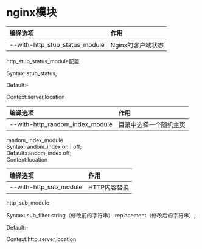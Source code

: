 # nginx模块

| 编译选项 | 作用 |
| :--- | :--- |
| --with-http\_stub\_status\_module | Nginx的客户端状态 |

http\_stub\_status\_module配置

Syntax: stub\_status;

Default:-

Context:server,location

| 编译选项 | 作用 |
| :--- | :--- |
| --with-http\_random\_index\_module | 目录中选择一个随机主页 |

random\_index\_module  
Syntax:random\_index on \| off;  
Default:random\_index off;  
Context:location

| 编译选项 | 作用 |
| :--- | :--- |
| --with-http\_sub\_module | HTTP内容替换 |

http\_sub\_module

Syntax: sub\_filter  string（修改前的字符串） replacement（修改后的字符串）;

Default:-

Context:http,server,location

